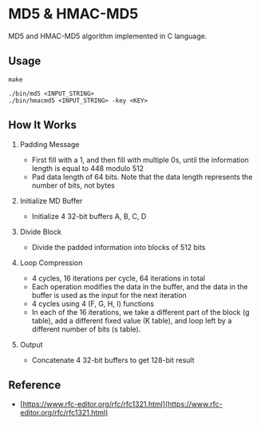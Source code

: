 # MD5 & HMAC-MD5

MD5 and HMAC-MD5 algorithm implemented in C language.

## Usage

```shell
make
```

```shell
./bin/md5 <INPUT_STRING>
./bin/hmacmd5 <INPUT_STRING> -key <KEY>
```

## How It Works

1. Padding Message
   * First fill with a 1, and then fill with multiple 0s, until the information length is equal to 448 modulo 512
   * Pad data length of 64 bits. Note that the data length represents the number of bits, not bytes

2. Initialize MD Buffer
   * Initialize 4 32-bit buffers A, B, C, D

3. Divide Block
   * Divide the padded information into blocks of 512 bits

4. Loop Compression
   * 4 cycles, 16 iterations per cycle, 64 iterations in total
   * Each operation modifies the data in the buffer, and the data in the buffer is used as the input for the next iteration
   * 4 cycles using 4 (F, G, H, I) functions
   * In each of the 16 iterations, we take a different part of the block (g table), add a different fixed value (K table), and loop left by a different number of bits (s table).

5. Output
   * Concatenate 4 32-bit buffers to get 128-bit result

## Reference

* [https://www.rfc-editor.org/rfc/rfc1321.html](https://www.rfc-editor.org/rfc/rfc1321.html)

